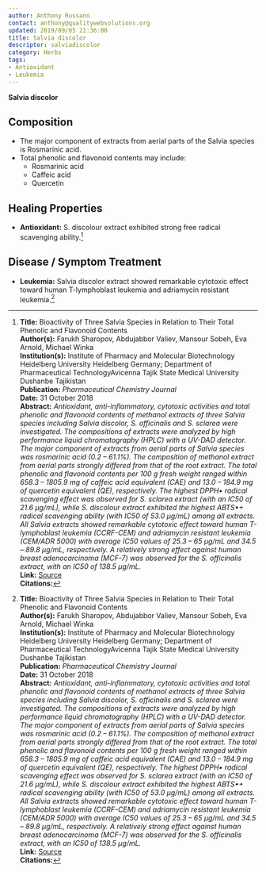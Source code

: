 ```yaml
---
author: Anthony Russano
contact: anthony@qualitywebsolutions.org
updated: 2019/09/05 21:36:00
title: Salvia discolor
descriptor: salviadiscolor
category: Herbs
tags:
- Antioxidant
- Leukemia
---
```

**Salvia discolor**

## Composition

- The major component of extracts from aerial parts of the Salvia species is Rosmarinic acid.
-  Total phenolic and flavonoid contents may include:
    - Rosmarinic acid
    - Caffeic acid
    - Quercetin

## Healing Properties

- **Antioxidant:** S. discolour extract exhibited strong free radical scavenging ability.[^1]

## Disease / Symptom Treatment

- **Leukemia:** Salvia discolor extract showed remarkable cytotoxic effect toward human T-lymphoblast leukemia and adriamycin resistant leukemia.[^1]

[^1]: **Title:** Bioactivity of Three Salvia Species in Relation to Their Total Phenolic and Flavonoid Contents<br>**Author(s):** Farukh Sharopov, Abdujabbor Valiev, Mansour Sobeh, Eva Arnold, Michael Winka<br>**Institution(s):** Institute of Pharmacy and Molecular Biotechnology Heidelberg University Heidelberg Germany; Department of Pharmaceutical TechnologyAvicenna Tajik State Medical University Dushanbe Tajikistan<br>**Publication:** <i>Pharmaceutical Chemistry Journal</i><br>**Date:** 31 October 2018<br>**Abstract:** <i>Antioxidant, anti-inflammatory, cytotoxic activities and total phenolic and flavonoid contents of methanol extracts of three Salvia species including Salvia discolor, S. officinalis and S. sclarea were investigated. The compositions of extracts were analyzed by high performance liquid chromatography (HPLC) with a UV-DAD detector. The major component of extracts from aerial parts of Salvia species was rosmarinic acid (0.2 – 61.1%). The composition of methanol extract from aerial parts strongly differed from that of the root extract. The total phenolic and flavonoid contents per 100 g fresh weight ranged within 658.3 – 1805.9 mg of caffeic acid equivalent (CAE) and 13.0 – 184.9 mg of quercetin equivalent (QE), respectively. The highest DPPH• radical scavenging effect was observed for S. sclarea extract (with an IC50 of 21.6 μg/mL), while S. discolour extract exhibited the highest ABTS•+ radical scavenging ability (with IC50 of 53.0 μg/mL) among all extracts. All Salvia extracts showed remarkable cytotoxic effect toward human T-lymphoblast leukemia (CCRF-CEM) and adriamycin resistant leukemia (CEM/ADR 5000) with average IC50 values of 25.3 – 65 μg/mL and 34.5 – 89.8 μg/mL, respectively. A relatively strong effect against human breast adenocarcinoma (MCF-7) was observed for the S. officinalis extract, with an IC50 of 138.5 μg/mL.</i><br>**Link:** [Source](https://link.springer.com/article/10.1007/s11094-018-1866-6)<br>**Citations:**   